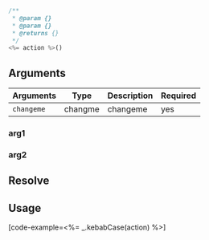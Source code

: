 ```javascript
/**
 * @param {}
 * @param {}
 * @returns {}
 */
<%= action %>()
```

## Arguments

| Arguments    | Type    | Description | Required
|--------------|---------|-------------|----------
| ``changeme`` | changme | changeme    | yes

### __arg1__

### __arg2__

## Resolve

## Usage

[code-example=<%= _.kebabCase(action) %>]
